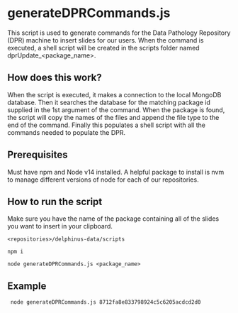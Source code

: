 # generateDPRCommands.js

This script is used to generate commands for the Data Pathology Repository (DPR) machine to insert slides for our users. When the command is executed, a shell script will be created in the scripts folder named dprUpdate_<package_name>.

## How does this work?
When the script is executed, it makes a connection to the local MongoDB database. Then it searches the database for the matching package id supplied in the 1st argument of the command. When the package is found, the script will copy the names of the files and append the file type to the end of the command. Finally this populates a shell script with all the commands needed to populate the DPR.

## Prerequisites
Must have npm and Node v14 installed. A helpful package to install is nvm to manage different versions of node for each of our repositories.

## How to run the script
Make sure you have the name of the package containing all of the slides you want to insert in your clipboard. 

``` <repositories>/delphinus-data/scripts ```

``` npm i ```

``` node generateDPRCommands.js <package_name> ```

## Example
``` node generateDPRCommands.js 8712fa8e833798924c5c6205acdcd2d0```
